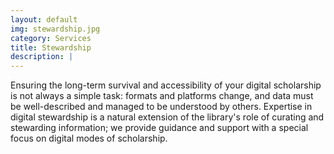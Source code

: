 ```yaml
---
layout: default
img: stewardship.jpg
category: Services
title: Stewardship
description: |
---
```

Ensuring the long-term survival and accessibility of your digital scholarship is not always a simple task: formats and platforms change, and data must be well-described and managed to be understood by others.  Expertise in digital stewardship is a natural extension of the library's role of curating and stewarding information; we provide guidance and support with a special focus on digital modes of scholarship. 
